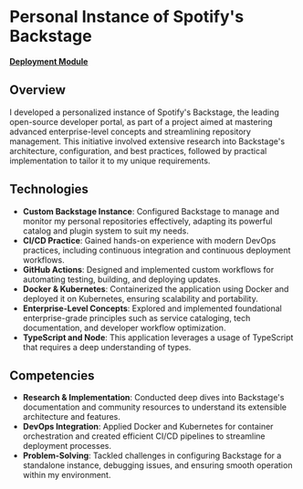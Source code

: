 # Personal Instance of Spotify's Backstage

[**Deployment Module**](https://github.com/achasek/personal-backstage)

## Overview

I developed a personalized instance of Spotify's Backstage, the leading open-source developer portal, as part of a project aimed at mastering advanced enterprise-level concepts and streamlining repository management. This initiative involved extensive research into Backstage's architecture, configuration, and best practices, followed by practical implementation to tailor it to my unique requirements.

## Technologies

- **Custom Backstage Instance**: Configured Backstage to manage and monitor my personal repositories effectively, adapting its powerful catalog and plugin system to suit my needs.
- **CI/CD Practice**: Gained hands-on experience with modern DevOps practices, including continuous integration and continuous deployment workflows.
- **GitHub Actions**: Designed and implemented custom workflows for automating testing, building, and deploying updates.
- **Docker & Kubernetes**: Containerized the application using Docker and deployed it on Kubernetes, ensuring scalability and portability.
- **Enterprise-Level Concepts**: Explored and implemented foundational enterprise-grade principles such as service cataloging, tech documentation, and developer workflow optimization.
- **TypeScript and Node**: This application leverages a usage of TypeScript that requires a deep understanding of types.

## Competencies

- **Research & Implementation**: Conducted deep dives into Backstage's documentation and community resources to understand its extensible architecture and features.
- **DevOps Integration**: Applied Docker and Kubernetes for container orchestration and created efficient CI/CD pipelines to streamline deployment processes.
- **Problem-Solving**: Tackled challenges in configuring Backstage for a standalone instance, debugging issues, and ensuring smooth operation within my environment.
